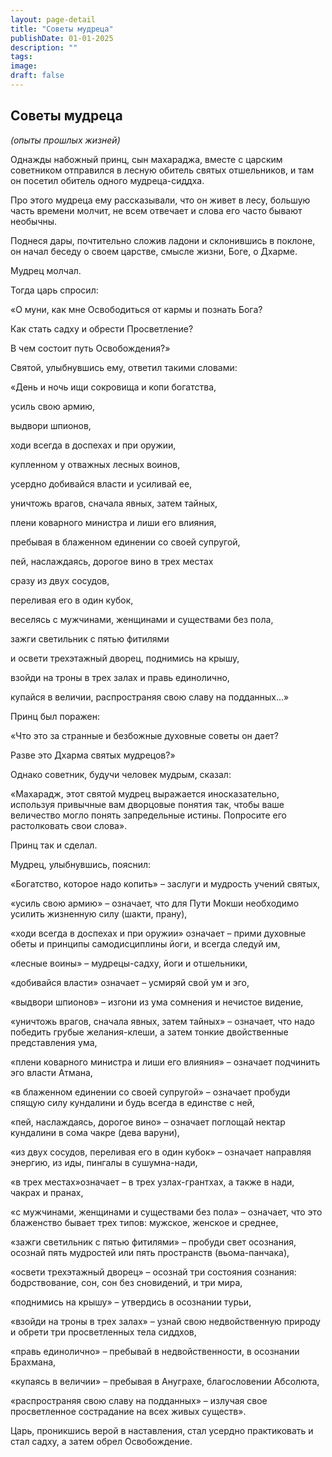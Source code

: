```yaml
---
layout: page-detail
title: "Советы мудреца"
publishDate: 01-01-2025
description: ""
tags:
image:
draft: false
---
```


## Советы мудреца
_(опыты прошлых жизней)_

Однажды набожный принц, сын махараджа, вместе с царским советником отправился в лесную обитель святых отшельников, и там он посетил обитель одного мудреца-сиддха.

Про этого мудреца ему рассказывали, что он живет в лесу, большую часть времени молчит, не всем отвечает и слова его часто бывают необычны.

Поднеся дары, почтительно сложив ладони и склонившись в поклоне, он начал беседу о своем царстве, смысле жизни, Боге, о Дхарме.

Мудрец молчал.

Тогда царь спросил: 

«О муни, как мне Освободиться от кармы и познать Бога?

Как стать садху и обрести Просветление?

В чем состоит путь Освобождения?»

Святой, улыбнувшись ему, ответил такими словами:

«День и ночь ищи сокровища и копи богатства,

усиль свою армию,

выдвори шпионов,

ходи всегда в доспехах и при оружии,

купленном у отважных лесных воинов,

усердно добивайся власти и усиливай ее,

уничтожь врагов, сначала явных, затем тайных,

плени коварного министра и лиши его влияния,

пребывая в блаженном единении со своей супругой,

пей, наслаждаясь, дорогое вино в трех местах

сразу из двух сосудов,

переливая его в один кубок,

веселясь с мужчинами, женщинами и существами без пола,

зажги светильник с пятью фитилями

и освети трехэтажный дворец, поднимись на крышу,

взойди на троны в трех залах и правь единолично, 

купайся в величии, распространяя свою славу на подданных...»

Принц был поражен:

«Что это за странные и безбожные духовные советы он дает?

Разве это Дхарма святых мудрецов?»

Однако советник, будучи человек мудрым, сказал:

«Махарадж, этот святой мудрец выражается иносказательно, используя привычные вам дворцовые понятия так, чтобы ваше величество могло понять запредельные истины. Попросите его растолковать свои слова».

Принц так и сделал.

Мудрец, улыбнувшись, пояснил:

«Богатство, которое надо копить» – заслуги и мудрость учений святых,

«усиль свою армию» – означает, что для Пути Мокши необходимо усилить жизненную силу (шакти, прану),

«ходи всегда в доспехах и при оружии» означает – прими духовные обеты и принципы самодисциплины йоги, и всегда следуй им,

«лесные воины» – мудрецы-садху, йоги и отшельники,

«добивайся власти» означает – усмиряй свой ум и эго,

«выдвори шпионов» – изгони из ума сомнения и нечистое видение,

«уничтожь врагов, сначала явных, затем тайных» – означает, что надо победить грубые желания-клеши, а затем тонкие двойственные представления ума,

«плени коварного министра и лиши его влияния» – означает подчинить эго власти Атмана,

«в блаженном единении со своей супругой» – означает пробуди спящую силу кундалини и будь всегда в единстве с ней,

«пей, наслаждаясь, дорогое вино» – означает поглощай нектар кундалини в сома чакре (дева варуни),

«из двух сосудов, переливая его в один кубок» – означает направляя энергию, из иды, пингалы в сушумна-нади,

«в трех местах»означает – в трех узлах-грантхах, а также в нади, чакрах и пранах,

«с мужчинами, женщинами и существами без пола» – означает, что это блаженство бывает трех типов: мужское, женское и среднее,

«зажги светильник с пятью фитилями» – пробуди свет осознания, осознай пять мудростей или пять пространств (вьома-панчака),

«освети трехэтажный дворец» – осознай три состояния сознания: бодрствование, сон, сон без сновидений, и три мира,

«поднимись на крышу» – утвердись в осознании турьи,

«взойди на троны в трех залах» – узнай свою недвойственную природу и обрети три просветленных тела сиддхов,

«правь единолично» – пребывай в недвойственности, в осознании Брахмана,

«купаясь в величии» – пребывая в Ануграхе, благословении Абсолюта, 

«распространяя свою славу на подданных» – излучая свое просветленное сострадание на всех живых существ».

Царь, проникшись верой в наставления, стал усердно практиковать и стал садху, а затем обрел Освобождение.
  
  
